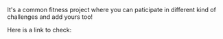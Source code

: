 It's a common fitness project where you can paticipate in different kind of challenges and add yours too!

Here is a link to check:

